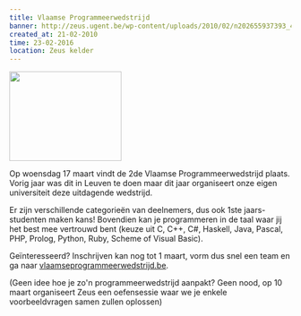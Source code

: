 ```yaml
---
title: Vlaamse Programmeerwedstrijd
banner: http://zeus.ugent.be/wp-content/uploads/2010/02/n202655937393_4168.jpg
created_at: 21-02-2010
time: 23-02-2016
location: Zeus kelder
---
```


<img src="http://zeus.ugent.be/wp-content/uploads/2010/02/n202655937393_4168.jpg" alt="" title="Vlaamse Programmeerwedstrijd 2010" width="200" height="160" class="alignright size-full wp-image-418" />

Op woensdag 17 maart vindt de 2de Vlaamse Programmeerwedstrijd plaats. Vorig jaar was dit in Leuven te doen maar dit jaar organiseert onze eigen universiteit deze uitdagende wedstrijd.

Er zijn verschillende categorieën van deelnemers, dus ook 1ste jaars-studenten maken kans! Bovendien kan je programmeren in de taal waar jij het best mee vertrouwd bent (keuze uit C, C++, C#, Haskell, Java, Pascal, PHP, Prolog, Python, Ruby, Scheme of Visual Basic).

Geïnteresseerd? Inschrijven kan nog tot 1 maart, vorm dus snel een team en ga naar <a href="http://www.vlaamseprogrammeerwedstrijd.be/?page=inschrijven">vlaamseprogrammeerwedstrijd.be</a>.

(Geen idee hoe je zo'n programmeerwedstrijd aanpakt? Geen nood, op 10 maart organiseert Zeus een oefensessie waar we je enkele voorbeeldvragen samen zullen oplossen)